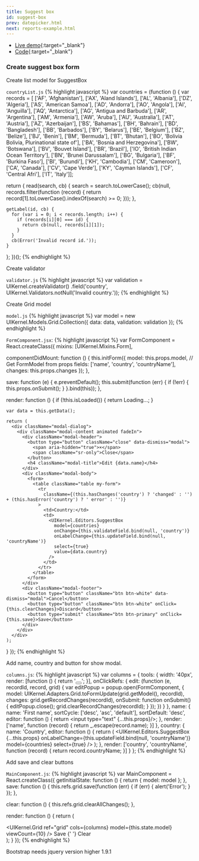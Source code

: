 ```yaml
---
title: Suggest box
id: suggest-box
prev: datepicker.html
next: reports-example.html
---
```


* [Live demo](/examples/suggest-box/){:target="_blank"}
* [Code]({{site.github}}_site/examples/suggest-box){:target="_blank"}

### Create suggest box form

Create list model for SuggestBox

`countryList.js`
{% highlight javascript %}
var countries = (function () {
  var records = [
    ['AF', 'Afghanistan'], ['AX', 'Aland Islands'], ['AL', 'Albania'], ['DZ', 'Algeria'], ['AS', 'American Samoa'], ['AD', 'Andorra'], ['AO', 'Angola'], ['AI', 'Anguilla'], ['AQ', 'Antarctica'], ['AG', 'Antigua and Barbuda'], ['AR', 'Argentina'], ['AM', 'Armenia'], ['AW', 'Aruba'], ['AU', 'Australia'], ['AT', 'Austria'], ['AZ', 'Azerbaijan'], ['BS', 'Bahamas'], ['BH', 'Bahrain'], ['BD', 'Bangladesh'], ['BB', 'Barbados'], ['BY', 'Belarus'], ['BE', 'Belgium'], ['BZ', 'Belize'], ['BJ', 'Benin'], ['BM', 'Bermuda'], ['BT', 'Bhutan'], ['BO', 'Bolivia Bolivia, Plurinational state of'], ['BA', 'Bosnia and Herzegovina'], ['BW', 'Botswana'], ['BV', 'Bouvet Island'], ['BR', 'Brazil'], ['IO', 'British Indian Ocean Territory'], ['BN', 'Brunei Darussalam'], ['BG', 'Bulgaria'], ['BF', 'Burkina Faso'], ['BI', 'Burundi'], ['KH', 'Cambodia'], ['CM', 'Cameroon'], ['CA', 'Canada'], ['CV', 'Cape Verde'], ['KY', 'Cayman Islands'], ['CF', 'Central Afri'], ['IT', 'Italy']];

  return {
    read(search, cb) {
      search = search.toLowerCase();
      cb(null, records.filter(function (record) {
        return record[1].toLowerCase().indexOf(search) >= 0;
      }));
    },

    getLabel(id, cb) {
      for (var i = 0; i < records.length; i++) {
        if (records[i][0] === id) {
          return cb(null, records[i][1]);
        }
      }
      cb(Error('Invalid record id.'));
    }
  };
})();
{% endhighlight %}

Create validator

`validator.js`
{% highlight javascript %}
var validation = UIKernel.createValidator()
  .field('country', UIKernel.Validators.notNull('Invalid country.'));
{% endhighlight %}


Create Grid model

`model.js`
{% highlight javascript %}
var model = new UIKernel.Models.Grid.Collection({
  data: data,
  validation: validation
});
{% endhighlight %}

`FormComponent.jsx`:
{% highlight javascript %}
var FormComponent = React.createClass({
  mixins: [UIKernel.Mixins.Form],

  componentDidMount: function () {
    this.initForm({
      model: this.props.model, // Get FormModel from props
      fields: ['name', 'country', 'countryName'],
      changes: this.props.changes
    });
  },

  save: function (e) {
    e.preventDefault();
    this.submit(function (err) {
      if (!err) {
        this.props.onSubmit();
      }
    }.bind(this));
  },

  render: function () {
    if (!this.isLoaded()) {
      return <span>Loading...</span>;
    }

    var data = this.getData();

    return (
      <div className="modal-dialog">
        <div className="modal-content animated fadeIn">
          <div className="modal-header">
            <button type="button" className="close" data-dismiss="modal">
              <span aria-hidden="true">×</span>
              <span className="sr-only">Close</span>
            </button>
            <h4 className="modal-title">Edit {data.name}</h4>
          </div>
          <div className="modal-body">
            <form>
              <table className="table my-form">
                <tr
                  className={(this.hasChanges('country') ? 'changed' : '') + (this.hasError('country') ? ' error' : '')}
                >
                  <td>Country:</td>
                  <td>
                    <UIKernel.Editors.SuggestBox
                      model={countries}
                      onChange={this.validateField.bind(null, 'country')}
                      onLabelChange={this.updateField.bind(null, 'countryName')}
                      select={true}
                      value={data.country}
                    />
                  </td>
                </tr>
              </table>
            </form>
          </div>
          <div className="modal-footer">
            <button type="button" className="btn btn-white" data-dismiss="modal">Cancel</button>
            <button type="button" className="btn btn-white" onClick={this.clearChanges}>Discard</button>
            <button type="submit" className="btn btn-primary" onClick={this.save}>Save</button>
          </div>
        </div>
      </div>
    );
  }
});
{% endhighlight %}

Add name, country and button for show modal. 

`columns.js`:
{% highlight javascript %}
var columns = {
  tools: {
    width: '40px',
    render: [function () {
      return '<button ref="edit" class="btn btn-outline btn-success btn-xs"><i class="fa fa-pencil"></i></button>';
    }],
    onClickRefs: {
      edit: (function (e, recordId, record, grid) {
        var editPopup = popup.open(FormComponent, {
          model: UIKernel.Adapters.Grid.toFormUpdate(grid.getModel(), recordId),
          changes: grid.getRecordChanges(recordId),
          onSubmit: function onSubmit() {
            editPopup.close();
            grid.clearRecordChanges(recordId);
          }
        });
      })
    }
  },
  name: {
    name: 'First name',
    sortCycle: ['desc', 'asc', 'default'],
    sortDefault: 'desc',
    editor: function () {
         return <input type="text" {...this.props}/>;
    },
    render: ['name', function (record) {
      return _.escape(record.name);
    }]
  },
  country: {
    name: 'Country',
    editor: function () {
      return (
        <UIKernel.Editors.SuggestBox
          {...this.props}
          onLabelChange={this.updateField.bind(null, 'countryName')}
          model={countries}
          select={true}
        />
      );
    },
    render: ['country', 'countryName', function (record) {
      return record.countryName;
    }]
  }
};
{% endhighlight %}

Add save and clear buttons

`MainComponent.js`:
{% highlight javascript %}
var MainComponent = React.createClass({
  getInitialState: function () {
    return {
      model: model
    };
  },
  save: function () {
    this.refs.grid.save(function (err) {
      if (err) {
        alert('Error');
      }
    });
  },

  clear: function () {
    this.refs.grid.clearAllChanges();
  },

  render: function () {
    return (
      <div>
        <UIKernel.Grid
          ref="grid"
          cols={columns}
          model={this.state.model}
          viewCount={10}
        />
        <a className="btn btn-success" onClick={this.save}>Save</a>
        {' '}
        <a className="btn btn-success" onClick={this.clear}>Clear</a>
      </div>
    );
  }
});
{% endhighlight %}

Bootstrap needs jquery version higher 1.9.1
